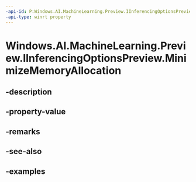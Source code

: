 ```yaml
---
-api-id: P:Windows.AI.MachineLearning.Preview.IInferencingOptionsPreview.MinimizeMemoryAllocation
-api-type: winrt property
---
```


<!-- Property syntax.
public bool MinimizeMemoryAllocation { get;  set; }
-->

# Windows.AI.MachineLearning.Preview.IInferencingOptionsPreview.MinimizeMemoryAllocation

## -description

## -property-value

## -remarks

## -see-also

## -examples

